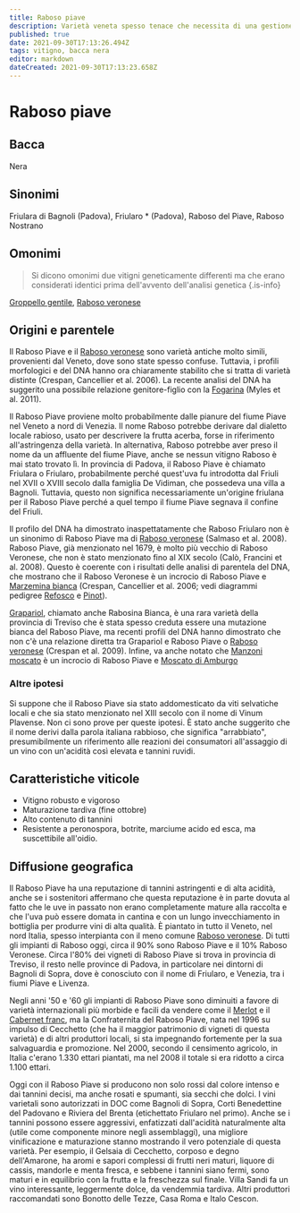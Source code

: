 ```yaml
---
title: Raboso piave 
description: Varietà veneta spesso tenace che necessita di una gestione attenta e di un lungo invecchiamento per produrre un vino di alta qualità. Genitore del Raboso Veronese.
published: true
date: 2021-09-30T17:13:26.494Z
tags: vitigno, bacca nera
editor: markdown
dateCreated: 2021-09-30T17:13:23.658Z
---
```


# Raboso piave

## Bacca
Nera

## Sinonimi
Friulara di Bagnoli (Padova), Friularo * (Padova), Raboso del Piave, Raboso Nostrano

## Omonimi
> Si dicono omonimi due vitigni geneticamente differenti ma che erano considerati identici prima dell'avvento dell'analisi genetica
{.is-info}

[Groppello gentile](/vitigni/Italia/bacca-nera/groppello-gentile), [Raboso veronese](/vitigni/Italia/bacca-nera/raboso-veronese) 

## Origini e parentele


Il Raboso Piave e il [Raboso veronese](/vitigni/Italia/bacca-nera/raboso-veronese) sono varietà antiche molto simili, provenienti dal Veneto, dove sono state spesso confuse. Tuttavia, i profili morfologici e del DNA hanno ora chiaramente stabilito che si tratta di varietà distinte (Crespan, Cancellier et al. 2006). La recente analisi del DNA ha suggerito una possibile relazione genitore-figlio con la [Fogarina](/vitigni/Italia/bacca-nera/fogarina) (Myles et al. 2011).

Il Raboso Piave proviene molto probabilmente dalle pianure del fiume Piave nel Veneto a nord di Venezia. Il nome Raboso potrebbe derivare dal dialetto locale rabioso, usato per descrivere la frutta acerba, forse in riferimento all'astringenza della varietà. In alternativa, Raboso potrebbe aver preso il nome da un affluente del fiume Piave, anche se nessun vitigno Raboso è mai stato trovato lì. In provincia di Padova, il Raboso Piave è chiamato Friulara o Friularo, probabilmente perché quest'uva fu introdotta dal Friuli nel XVII o XVIII secolo dalla famiglia De Vidiman, che possedeva una villa a Bagnoli. Tuttavia, questo non significa necessariamente un'origine friulana per il Raboso Piave perché a quel tempo il fiume Piave segnava il confine del Friuli.

Il profilo del DNA ha dimostrato inaspettatamente che Raboso Friularo non è un sinonimo di Raboso Piave ma di [Raboso veronese](/vitigni/Italia/bacca-nera/raboso-veronese) (Salmaso et al. 2008). Raboso Piave, già menzionato nel 1679, è molto più vecchio di Raboso Veronese, che non è stato menzionato fino al XIX secolo (Calò, Francini et al. 2008). Questo è coerente con i risultati delle analisi di parentela del DNA, che mostrano che il Raboso Veronese è un incrocio di Raboso Piave e [Marzemina bianca](/vitigni/Italia/bacca-bianca/marzemina-bianca) (Crespan, Cancellier et al. 2006; vedi diagrammi pedigree [Refosco](/vitigni/Italia/bacca-nera/refosco-dal-peduncolo-rosso) e [Pinot](/vitigni/Francia/bacca-nera/pinot)).

[Grapariol](/vitigni/Italia/bacca-bianca/grapariol), chiamato anche Rabosina Bianca, è una rara varietà della provincia di Treviso che è stata spesso creduta essere una mutazione bianca del Raboso Piave, ma recenti profili del DNA hanno dimostrato che non c'è una relazione diretta tra Grapariol e Raboso Piave o [Raboso veronese](/vitigni/Italia/bacca-nera/raboso-veronese) (Crespan et al. 2009). Infine, va anche notato che [Manzoni moscato](/vitigni/Italia/bacca-bianca/manzoni-moscato) è un incrocio di Raboso Piave e [Moscato di Amburgo](/vitigni/Germania/bacca-bianca/moscato-di-amburgo)

### Altre ipotesi

Si suppone che il Raboso Piave sia stato addomesticato da viti selvatiche locali e che sia stato menzionato nel XIII secolo con il nome di Vinum Plavense. Non ci sono prove per queste ipotesi. È stato anche suggerito che il nome derivi dalla parola italiana rabbioso, che significa "arrabbiato", presumibilmente un riferimento alle reazioni dei consumatori all'assaggio di un vino con un'acidità così elevata e tannini ruvidi.

## Caratteristiche viticole

- Vitigno robusto e vigoroso 
- Maturazione tardiva (fine ottobre)
- Alto contenuto di tannini
- Resistente a peronospora, botrite, marciume acido ed esca, ma suscettibile all'oidio.

## Diffusione geografica

Il Raboso Piave ha una reputazione di tannini astringenti e di alta acidità, anche se i sostenitori affermano che questa reputazione è in parte dovuta al fatto che le uve in passato non erano completamente mature alla raccolta e che l'uva può essere domata in cantina e con un lungo invecchiamento in bottiglia per produrre vini di alta qualità. È piantato in tutto il Veneto, nel nord Italia, spesso interpianta con il meno comune [Raboso veronese](/vitigni/Italia/bacca-nera/raboso-veronese). Di tutti gli impianti di Raboso oggi, circa il 90% sono Raboso Piave e il 10% Raboso Veronese. Circa l'80% dei vigneti di Raboso Piave si trova in provincia di Treviso, il resto nelle province di Padova, in particolare nei dintorni di Bagnoli di Sopra, dove è conosciuto con il nome di Friularo, e Venezia, tra i fiumi Piave e Livenza.

Negli anni '50 e '60 gli impianti di Raboso Piave sono diminuiti a favore di varietà internazionali più morbide e facili da vendere come il [Merlot](/vitigni/Francia/bacca-nera/merlot) e il [Cabernet franc](/vitigni/Francia/bacca-nera/cabernet-franc), ma la Confraternita del Raboso Piave, nata nel 1996 su impulso di Cecchetto (che ha il maggior patrimonio di vigneti di questa varietà) e di altri produttori locali, si sta impegnando fortemente per la sua salvaguardia e promozione. Nel 2000, secondo il censimento agricolo, in Italia c'erano 1.330 ettari piantati, ma nel 2008 il totale si era ridotto a circa 1.100 ettari.

Oggi con il Raboso Piave si producono non solo rossi dal colore intenso e dai tannini decisi, ma anche rosati e spumanti, sia secchi che dolci. I vini varietali sono autorizzati in DOC come Bagnoli di Sopra, Corti Benedettine del Padovano e Riviera del Brenta (etichettato Friularo nel primo). Anche se i tannini possono essere aggressivi, enfatizzati dall'acidità naturalmente alta (utile come componente minore negli assemblaggi), una migliore vinificazione e maturazione stanno mostrando il vero potenziale di questa varietà. Per esempio, il Gelsaia di Cecchetto, corposo e degno dell'Amarone, ha aromi e sapori complessi di frutti neri maturi, liquore di cassis, mandorle e menta fresca, e sebbene i tannini siano fermi, sono maturi e in equilibrio con la frutta e la freschezza sul finale. Villa Sandi fa un vino interessante, leggermente dolce, da vendemmia tardiva. Altri produttori raccomandati sono Bonotto delle Tezze, Casa Roma e Italo Cescon.

